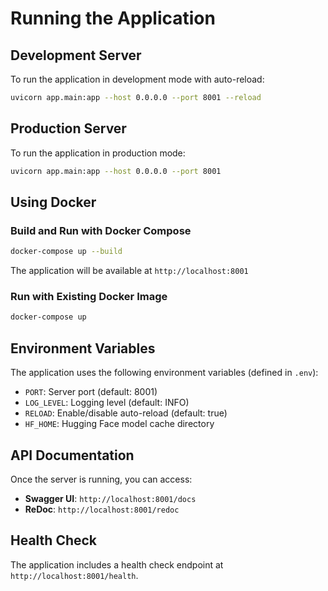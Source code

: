# Running the Application

## Development Server

To run the application in development mode with auto-reload:

```bash
uvicorn app.main:app --host 0.0.0.0 --port 8001 --reload
```

## Production Server

To run the application in production mode:

```bash
uvicorn app.main:app --host 0.0.0.0 --port 8001
```

## Using Docker

### Build and Run with Docker Compose

```bash
docker-compose up --build
```

The application will be available at `http://localhost:8001`

### Run with Existing Docker Image

```bash
docker-compose up
```

## Environment Variables

The application uses the following environment variables (defined in `.env`):

- `PORT`: Server port (default: 8001)
- `LOG_LEVEL`: Logging level (default: INFO)
- `RELOAD`: Enable/disable auto-reload (default: true)
- `HF_HOME`: Hugging Face model cache directory

## API Documentation

Once the server is running, you can access:

- **Swagger UI**: `http://localhost:8001/docs`
- **ReDoc**: `http://localhost:8001/redoc`

## Health Check

The application includes a health check endpoint at `http://localhost:8001/health`.
